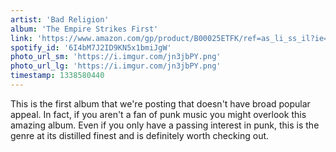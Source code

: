 ```yaml
---
artist: 'Bad Religion'
album: 'The Empire Strikes First'
link: 'https://www.amazon.com/gp/product/B00025ETFK/ref=as_li_ss_il?ie=UTF8&amp;tag=besalbintheun-20&amp;linkCode=as2&amp;camp=1789&amp;creative=390957&amp;creativeASIN=B00025ETFK'
spotify_id: '6I4bM7J2ID9KN5x1bmiJgW'
photo_url_sm: 'https://i.imgur.com/jn3jbPY.png'
photo_url_lg: 'https://i.imgur.com/jn3jbPY.png'
timestamp: 1338580440
---
```

This is the first album that we're posting that doesn't have broad popular appeal. In fact, if you aren't a fan of punk music you might overlook this amazing album. Even if you only have a passing interest in punk, this is the genre at its distilled finest and is definitely worth checking out.